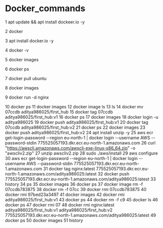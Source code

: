# Docker_commands


1  apt update && apt install dockeer.io -y

2  docker
    
3  apt install docker.io -y


4  docker -v


5  docker images


6  docker ps


7  docker pull ubuntu


8  docker images


9  docker run -d nginx
   

10  docker ps
   11  docker images
   12  docker image ls
   13  ls
   14  docker mv 07ccdb aditya986025/first_hub
   15  docker tag 07ccdb aditya986025/first_hub:v1
   16  docker ps
   17  docker images
   18  docker login -u aditya986025
   19  docker push aditya986025/first_hub:v1
   20  docker tag 07ccdb aditya986025/first_hub:v2
   21  docker ps
   22  docker images
   23  docker push aditya986025/first_hub:v2
   24  apt install unzip -y
   25  aws ecr get-login-password --region eu-north-1 | docker login --username AWS --password-stdin 775525057193.dkr.ecr.eu-north-1.amazonaws.com
   26  curl "https://awscli.amazonaws.com/awscli-exe-linux-x86_64.zip" -o "awscliv2.zip"
   27  unzip awscliv2.zip
   28  sudo ./aws/install
   29  aws configure
   30  aws ecr get-login-password --region eu-north-1 | docker login --username AWS --password-stdin 775525057193.dkr.ecr.eu-north-1.amazonaws.com
   31  docker tag nginx:latest 775525057193.dkr.ecr.eu-north-1.amazonaws.com/aditya986025:latest
   32  docker push 775525057193.dkr.ecr.eu-north-1.amazonaws.com/aditya986025:latest
   33  history
   34  ps
   35  docker images
   36  docker ps
   37  docker image rm -f 07ccdb783875
   38  docker rm -f 07cc
   39  docker rmi 07ccdb783875
   40  docker rmi 97bed23a3497
   41  docker images
   42  docker rmi aditya986025/first_hub:v1
   43  docker ps
   44  docker rm -f c9
   45  docker ls
   46  docker ps
   47  docker rmi 07
   48  docker rmi nginx:latest aditya986025/first_hub:v1 aditya986025/first_hub:v2 775525057193.dkr.ecr.eu-north-1.amazonaws.com/aditya986025:latest
   49  docker ps
   50  docker images
   51  history
